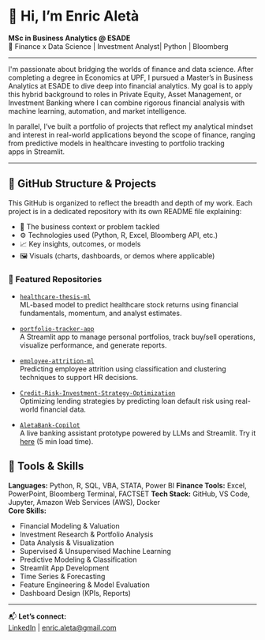 # 👋 Hi, I’m Enric Aletà  
**MSc in Business Analytics @ ESADE**  
📍 Finance x Data Science | Investment Analyst| Python | Bloomberg

---

I'm passionate about bridging the worlds of finance and data science. After completing a degree in Economics at UPF, I pursued a Master’s in Business Analytics at ESADE to dive deep into financial analytics. My goal is to apply this hybrid background to roles in Private Equity, Asset Management, or Investment Banking where I can combine rigorous financial analysis with machine learning, automation, and market intelligence.

In parallel, I’ve built a portfolio of projects that reflect my analytical mindset and interest in real-world applications beyond the scope of finance, ranging from predictive models in healthcare investing to portfolio tracking apps in Streamlit.

---

## 📂 GitHub Structure & Projects

This GitHub is organized to reflect the breadth and depth of my work. Each project is in a dedicated repository with its own README file explaining:

- 📌 The business context or problem tackled  
- ⚙️ Technologies used (Python, R, Excel, Bloomberg API, etc.)  
- 📈 Key insights, outcomes, or models  
- 🖼️ Visuals (charts, dashboards, or demos where applicable)  

### 🔗 Featured Repositories

- [`healthcare-thesis-ml`](https://github.com/EnricAleta/healthcare-thesis-ml)  
  ML-based model to predict healthcare stock returns using financial fundamentals, momentum, and analyst estimates.

- [`portfolio-tracker-app`](https://github.com/EnricAleta/portfolio-tracker-app)  
  A Streamlit app to manage personal portfolios, track buy/sell operations, visualize performance, and generate reports.

- [`employee-attrition-ml`](https://github.com/EnricAleta/employee-attrition-ml)  
  Predicting employee attrition using classification and clustering techniques to support HR decisions.

- [`Credit-Risk-Investment-Strategy-Optimization`](https://github.com/EnricAleta/Credit-Risk-Investment-Strategy-Optimization)  
  Optimizing lending strategies by predicting loan default risk using real-world financial data.

- [`AletaBank-Copilot`](https://github.com/EnricAleta/AletaBank-Copilot)  
  A live banking assistant prototype powered by LLMs and Streamlit. Try it [here](https://banking-copilot.onrender.com) (5 min load time).


## 🧰 Tools & Skills
**Languages:** Python, R, SQL, VBA, STATA, Power BI 
**Finance Tools:** Excel, PowerPoint, Bloomberg Terminal, FACTSET
**Tech Stack:** GitHub, VS Code, Jupyter, Amazon Web Services (AWS), Docker  
**Core Skills:**  
- Financial Modeling & Valuation  
- Investment Research & Portfolio Analysis  
- Data Analysis & Visualization  
- Supervised & Unsupervised Machine Learning  
- Predictive Modeling & Classification  
- Streamlit App Development  
- Time Series & Forecasting  
- Feature Engineering & Model Evaluation  
- Dashboard Design (KPIs, Reports)

---

📬 **Let’s connect:**  
[LinkedIn](https://www.linkedin.com/in/enricaletacumellas/) | enric.aleta@gmail.com




<!--
**EnricAleta/EnricAleta** is a ✨ _special_ ✨ repository because its `README.md` (this file) appears on your GitHub profile.

Here are some ideas to get you started:

- 🔭 I’m currently working on ...
- 🌱 I’m currently learning ...
- 👯 I’m looking to collaborate on ...
- 🤔 I’m looking for help with ...
- 💬 Ask me about ...
- 📫 How to reach me: ...
- 😄 Pronouns: ...
- ⚡ Fun fact: ...
-->
